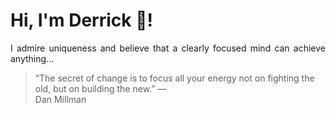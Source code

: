 # Hi, I'm Derrick 👋!
<p align="justify">I admire uniqueness and believe that a clearly focused mind can achieve anything...</p> 
<!-- #quote-start -->
<blockquote>&ldquo;The secret of change is to focus all your energy not on fighting the old, but on building the new.&rdquo; &mdash; <footer>Dan Millman</footer></blockquote>
<!-- #quote-end -->
